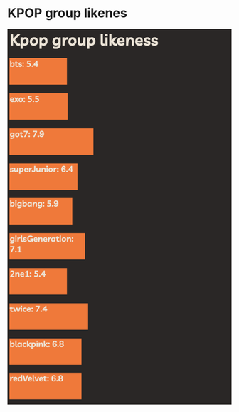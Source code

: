 # KPOP group likenes

![Screenshot](https://github.com/Roemm/my-cdv-fall19/blob/master/my-work/week1/lab1/screenshot.png)
